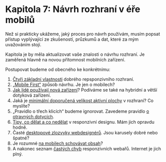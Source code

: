 # Kapitola 7: Návrh rozhraní v éře mobilů

Než si prakticky ukážeme, jaký proces pro návrh používám, musím popsat přístup vyplývající ze zkušeností, průzkumů a dat, které za mým uvažováním stojí. 

Kapitola je by měla aktualizovat vaše znalosti o návrhu rozhraní. Je zaměřená hlavně na novou přítomnost mobilních zařízení. 

Postupovat budeme od obecného ke konkrétnímu: 

1. [Čtyři základní vlastnosti](4-principy-ui.md) dobrého repsponzivního rozhraní.
2. [„Mobile First“](mobile-first.md) způsob návrhu. Je jen o mobilech?
3. [Jak lidé používají nová zařízení](lide-a-zarizeni.md)? Podíváme se také na hybridní a větší dotyková zařízení.
4. Jaká je [minimální doporučená velikost aktivní plochy](velikost-aktivni-plochy.md) v rozhraní? Co myslíte?
5. „Pravidlo o třech klicích“ budeme ignorovat. Zavedeme pravidlo [o otravných dotycích](otravne-klikani.md).
6. [Tipy, co dělat a co nedělat](tipy-responzivni-ui.md)  v responzivní designu. Mám jich opravdu hodně.
7. Časté [desktopové zlozvyky webdesignérů](desktopove-zlozvyky.md). Jsou karusely dobré nebo špatné?
8. Je rozumné [na mobilech schovávat obsah](responzivni-ui-schovavani-obsahu.md)?
9. A nakonec seznam [častých chyb](responzivni-ui-caste-chyby.md) responzivních webařů. Internet je jich plný.
